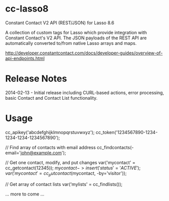 cc-lasso8
=========

Constant Contact V2 API (REST/JSON) for Lasso 8.6

A collection of custom tags for Lasso which provide integration with
Constant Contact's V2 API.  The JSON payloads of the REST API are 
automatically converted to/from native Lasso arrays and maps.

http://developer.constantcontact.com/docs/developer-guides/overview-of-api-endpoints.html


Release Notes
=========

2014-02-13 - Initial release including CURL-based actions, error
processing, basic Contact and Contact List functionality.


Usage
=========

  cc_apikey('abcdefghijklmnopqrstuvwxyz');
  cc_token('1234567890-1234-1234-1234-1234567890');
  
  // Find array of contacts with email address
  cc_findcontacts(-email='john@example.com');
  
  // Get one contact, modify, and put changes
  var('mycontact' = cc_getcontact(12345));
  $mycontact->insert('status'='ACTIVE');
  var('mycontact' = cc_putcontact($mycontact, -by='visitor'));

  // Get array of contact lists
  var('mylists' = cc_findlists());

  ... more to come ...
  
